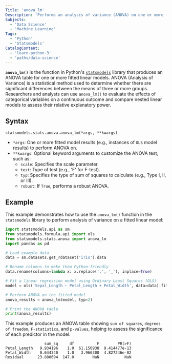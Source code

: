 ```yaml
---
Title: 'anova_lm'
Description: 'Performs an analysis of variance (ANOVA) on one or more fitted linear models to assess their goodness-of-fit and compare their explanatory power.'
Subjects:
  - 'Data Science'
  - 'Machine Learning'
Tags:
  - 'Python'
  - 'Statsmodels'
CatalogContent:
  - 'learn-python-3'
  - 'paths/data-science'
---
```


**`anova_lm()`** is the function in Python's [`statsmodels`](https://www.codecademy.com/resources/docs/python/statsmodels) library that produces an ANOVA table for one or more fitted linear models. ANOVA (Analysis of Variance) is a statistical method used to determine whether there are significant differences between the means of three or more groups. Researchers and analysts can use `anova_lm()` to evaluate the effects of categorical variables on a continuous outcome and compare nested linear models to assess their relative explanatory power.

## Syntax

```pseudo
statsmodels.stats.anova.anova_lm(*args, **kwargs)
```

- `*args`: One or more fitted model results (e.g., instances of `OLS` model results) to perform ANOVA on.
- `**kwargs`: Optional keyword arguments to customize the ANOVA test, such as:
  - `scale`: Specifies the scale parameter.
  - `test`: Type of test (e.g., 'F' for F-test).
  - `typ`: Specifies the type of sum of squares to calculate (e.g., Type I, II, or III).
  - `robust`: If `True`, performs a robust ANOVA.

## Example

This example demonstrates how to use the `anova_lm()` function in the `statsmodels` library to perform analysis of variance on a fitted linear model:

```py
import statsmodels.api as sm
from statsmodels.formula.api import ols
from statsmodels.stats.anova import anova_lm
import pandas as pd

# Load example data
data = sm.datasets.get_rdataset('iris').data

# Rename columns to make them Python-friendly
data.rename(columns=lambda x: x.replace('.', '_'), inplace=True)

# Fit a linear regression model using Ordinary Least Squares (OLS)
model = ols('Sepal_Length ~ Petal_Length + Petal_Width', data=data).fit()

# Perform ANOVA on the fitted model
anova_results = anova_lm(model, typ=2)

# Print the ANOVA table
print(anova_results)
```

This example produces an ANOVA table showing `sum of squares`, `degrees of freedom`, `F-statistics`, and `p-values`, helping to assess the significance of each predictor in the model.

```shell
                 sum_sq     df          F        PR(>F)
Petal_Length   9.934196    1.0  61.150938  9.414477e-13
Petal_Width    0.644340    1.0   3.966300  4.827246e-02
Residual      23.880694  147.0        NaN           NaN
```
